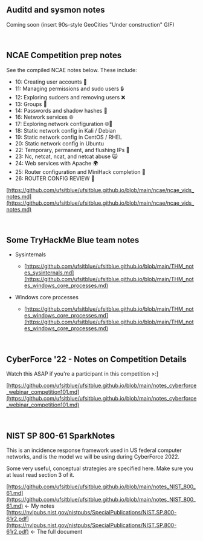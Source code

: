## Auditd and sysmon notes

Coming soon (insert 90s-style GeoCities "Under construction" GIF)

<br />


## NCAE Competition prep notes

See the compiled NCAE notes below. These include:
- 10: Creating user accounts 👤
- 11: Managing permissions and sudo users 🔒
- 12: Exploring sudoers and removing users ❌
- 13: Groups 👥
- 14: Passwords and shadow hashes 🥷
- 16: Network services 🌐
- 17: Exploring network configuration 🌐🔧
- 18: Static network config in Kali / Debian
- 19: Static network config in CentOS / RHEL
- 20: Static network config in Ubuntu
- 22: Temporary, permanent, and flushing IPs 🚽
- 23: Nc, netcat, ncat, and netcat abuse 🙀
- 24: Web services with Apache 🌍
- 25: Router configuration and MiniHack completion 📡
- 26: ROUTER CONFIG REVIEW 📓

[https://github.com/ufsitblue/ufsitblue.github.io/blob/main/ncae/ncae_vids_notes.md](https://github.com/ufsitblue/ufsitblue.github.io/blob/main/ncae/ncae_vids_notes.md)


<br />

## Some TryHackMe Blue team notes

* Sysinternals
    - [https://github.com/ufsitblue/ufsitblue.github.io/blob/main/THM_notes_sysinternals.md](https://github.com/ufsitblue/ufsitblue.github.io/blob/main/THM_notes_windows_core_processes.md)

* Windows core processes
    - [https://github.com/ufsitblue/ufsitblue.github.io/blob/main/THM_notes_windows_core_processes.md](https://github.com/ufsitblue/ufsitblue.github.io/blob/main/THM_notes_windows_core_processes.md)

<br />

## CyberForce '22 - Notes on Competition Details

Watch this ASAP if you're a participant in this competition >:]

[https://github.com/ufsitblue/ufsitblue.github.io/blob/main/notes_cyberforce_webinar_competition101.md](https://github.com/ufsitblue/ufsitblue.github.io/blob/main/notes_cyberforce_webinar_competition101.md)

<br />

## NIST SP 800-61 SparkNotes

This is an incidence response framework used in US federal computer networks, and is the model we will be using during CyberForce 2022.

Some very useful, conceptual strategies are specified here. Make sure you at least read section 3 of it.

[https://github.com/ufsitblue/ufsitblue.github.io/blob/main/notes_NIST_800_61.md](https://github.com/ufsitblue/ufsitblue.github.io/blob/main/notes_NIST_800_61.md) <- My notes
[https://nvlpubs.nist.gov/nistpubs/SpecialPublications/NIST.SP.800-61r2.pdf](https://nvlpubs.nist.gov/nistpubs/SpecialPublications/NIST.SP.800-61r2.pdf) <- The full document
